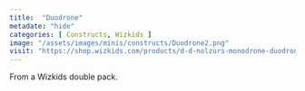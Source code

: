 ```yaml
---
title:  "Duodrone"
metadate: "hide"
categories: [ Constructs, Wizkids ]
image: "/assets/images/minis/constructs/Duodrone2.png"
visit: "https://shop.wizkids.com/products/d-d-nolzurs-monodrone-duodrone"
---
```

From a Wizkids double pack.